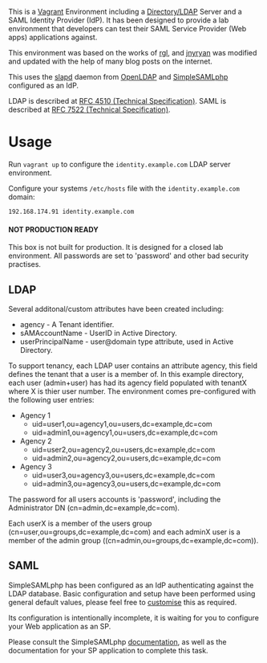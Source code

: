 This is a [Vagrant](https://www.vagrantup.com/) Environment including a [Directory/LDAP](https://en.wikipedia.org/wiki/Lightweight_Directory_Access_Protocol) Server and a SAML Identity Provider (IdP).
It has been designed to provide a lab environment that developers can test their SAML Service Provider (Web apps) applications against.

This environment was based on the works of [rgl](https://github.com/rgl/ldap-vagrant), and [jnyryan](https://github.com/jnyryan/vagrant-simplesamlphp.git) was modified and updated with the help of many blog posts on the internet.

This uses the [slapd](http://www.openldap.org/software/man.cgi?query=slapd) daemon from [OpenLDAP](http://www.openldap.org/) and [SimpleSAMLphp](https://simplesamlphp.org/docs/stable/simplesamlphp-idp) configured as an IdP.

LDAP is described at [RFC 4510 (Technical Specification)](https://tools.ietf.org/html/rfc4510).
SAML is described at [RFC 7522 (Technical Specification)](https://tools.ietf.org/html/rfc7522).

# Usage

Run `vagrant up` to configure the `identity.example.com` LDAP server environment.

Configure your systems `/etc/hosts` file with the `identity.example.com` domain:

    192.168.174.91 identity.example.com

#### NOT PRODUCTION READY
This box is not built for production. It is designed for a closed lab environment. All passwords are set to 'password' and other bad security practises.

## LDAP
Several additonal/custom attributes have been created including:

- agency - A Tenant identifier.
- sAMAccountName - UserID in Active Directory.
- userPrincipalName - user@domain type attribute, used in Active Directory.

To support tenancy, each LDAP user contains an attribute agency, this field defines the tenant that a user is a member of. In this example directory, each user (admin+user) has had its agency field populated with tenantX where X is thier user number.
The environment comes pre-configured with the following user entries:

- Agency 1
  - uid=user1,ou=agency1,ou=users,dc=example,dc=com
  - uid=admin1,ou=agency1,ou=users,dc=example,dc=com
- Agency 2
  - uid=user2,ou=agency2,ou=users,dc=example,dc=com
  - uid=admin2,ou=agency2,ou=users,dc=example,dc=com
- Agency 3
  - uid=user3,ou=agency3,ou=users,dc=example,dc=com
  - uid=admin3,ou=agency3,ou=users,dc=example,dc=com

The password for all users accounts is 'password', including the Administrator DN (cn=admin,dc=example,dc=com).

Each userX is a member of the users group (cn=user,ou=groups,dc=example,dc=com) and each adminX user is a member of the admin group ((cn=admin,ou=groups,dc=example,dc=com)).

## SAML
SimpleSAMLphp has been configured as an IdP authenticating against the LDAP database.
Basic configuration and setup have been performed using general default values, please feel free to [customise](https://simplesamlphp.org/docs/stable/simplesamlphp-install#section_7) this as required.

Its configuration is intentionally incomplete, it is waiting for you to configure your Web application as an SP.

Please consult the SimpleSAMLphp [documentation](https://simplesamlphp.org/docs/stable/simplesamlphp-idp#section_7), as well as the documentation for your SP application to complete this task.
